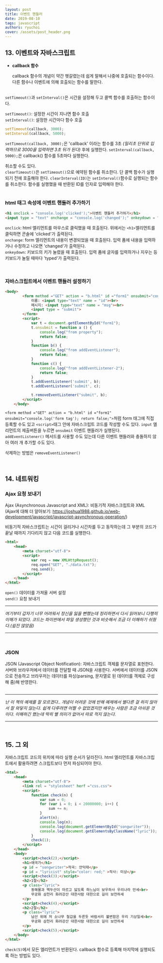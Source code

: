 ```yaml
---
layout: post
title: 이벤트 핸들러
date: 2019-08-10
tags: javascript
authors: ryuchoi
cover: /assets/post_header.png
---
```



## 13. 이벤트와 자바스크립트
* **callback 함수**

    callback 함수의 개념이 약간 헷갈렸는데 쉽게 말해서 나중에 호출되는 함수이다. 다른 함수나 이벤트에 의해 호출되는 함수를 말한다.<br><br>

`setTimeout()`과 `setInterval()`은 시간을 설정해 두고 콜백 함수를 호출하는 함수이다.

`setTimeout()`: 설정한 시간이 지나면 함수 호출<br>
`setInterval()`: 설정한 시간마다 함수 호출

```javascript
setTimeout(callback, 3000);
setInterval(callback, 5000);
```
`setTimeout(callback, 3000);`은 'callback' 이라는 함수를 3초 _(밀리초 단위로 입력하므로 3000을 입력하면 3초 뒤가 된다)_ 후에 실행한다. `setInterval(callback, 5000);`은 callback() 함수를 5초마다 실행한다.


취소할 수도 있다.<br>
`clearTimeout()`은 `setTimeout()`으로 예약된 함수를 취소한다. 단 콜백 함수가 실행되기 전에 호출해야 한다. 
`clearInterval(ID)`는 `setInterval()`함수로 실행되는 함수를 취소한다. 함수를 실행했을 때 반환된 ID를 인자로 입력해야 한다.
<br><br>

### **html 태그 속성에 이벤트 핸들러 추가하기**

```html
<h1 onclick = "console.log('clicked');">이벤트 핸들러 추가하기</h1>
<input type = "text" onchange = "console.log('changed');" onkeydown = "console.log('typed');">
```

`onclick`: html 엘리먼트를 마우스로 클릭했을 때 호출된다. 위에서는 `<h1>`엘리먼트를 클릭하면 콘솔에 'clicked'가 출력된다.<br>
`onchange`: form 엘리먼트의 내용이 변경되었을 때 호출된다. 입력 폼에 내용을 입력하거나 수정하고 나오면 'changed'가 출력된다. <br>
`onkeydown`: 키보드의 키가 눌렸을 때 호출된다. 입력 폼에 글자를 입력하거나 지우는 등 키보드가 눌릴 때마다 'typed'가 출력된다.

<br>

### **자바스크립트에서 이벤트 핸들러 설정하기**

```html
<body>
        <form method ="GET" action = "b.html" id ="form1" onsubmit="console.log('form tag'); return false;">
            이름: <input type="text" name = "id"><br>
            메시지: <input type="text" name = "msg"><br>
            <input type = "submit">
        </form>
        <script>
            var t = document.getElementById("form1");
            t.onsubmit = function a () {
                console.log("from property");
                return false;
            }
            function b() {
                console.log("from addEventListener");
                return false;
            }
            function c() {
                console.log("from addEventListener-2");
                return false;
            }
            t.addEventListener('submit', b);
            t.addEventListener('submit', c);

            t.removeEventListener("submit", b);
        </script>
    </body>
```

`<form method ="GET" action = "b.html" id ="form1" onsubmit="console.log('form tag'); return false;">`처럼 form 태그에 직접 등록할 수도 있고 `<script>`태그 안에 자바스크립트 코드를 작성할 수도 있다. `input` 엘리먼트의 제출버튼을 누르면 `onsubmit` 이벤트 핸들러가 실행된다. `addEventListener()` 메서드를 사용할 수도 있는데 다른 이벤트 핸들러와 충돌하지 않아 여러 개 추가할 수도 있다.

삭제하는 방법은 `removeEventListener()`

<br>

## 14. 네트워킹
### **Ajax 요청 보내기**

Ajax (Asynchronous Javascript and XML):
비동기적 자바스크립트와 XML<br>
(Ajax에 대해 더 알아보기: https://joshua1988.github.io/web-development/javascript/javascript-asynchronous-operation/)<br>

비동기적 자바스크립트는 시간이 걸리거나 시간차를 두고 동작하는데 그 부분의 코드가 끝날 때까지 기다리지 않고 다음 코드를 실행한다. 


```html
<html>
    <head>
        <meta charset="utf-8">
        <script>
            var req = new XMLHttpRequest();
            req.open("GET", "./data.txt");
            req.send();
        </script>
    </head>
</html>
```

`open()` 데이터를 가져올 서버 설정<br>
`send()` 요청 보내기

___
*여기부터 갑자기 너무 어려워서 정신을 잃을 뻔했는데 정리하면서 다시 읽어보니 다행히 이해가 되었다. 코드는 파이썬에서 파일 생성했던 것과 비슷해서 조금 더 이해하기 쉬웠다.(쉽진 않았음)*
___


<br>

### **JSON**
JSON (Javascript Object Notification): 자바스크립트 객체를 문자열로 표현한다.
서버와 브라우저에서 데이터를 전달할 때 JSON을 사용한다.
서버에서 데이터를 JSON으로 전송하고 브라우저는 데이터를 파싱(parsing, 문자열로 된 데이터를 객체로 구성해 줌)해 반영한다.
<br>
<br>
___
 *난 이 책의 예제를 잘 모르겠다.. 개념이 어려운 것에 반해 예제에서 별다른 걸 하지 않아서 잘 와닿지 않는다. 쉽게 다루려면 어쩔 수 없었겠지만 배우는 사람은 조금 아쉬운 것이다. 이해하긴 했는데 딱히 별 의미가 없어서 따로 적지 않는다.*
 ___

<br>

## 15. 그 외

자바스크립트 코드의 위치에 따라 실행 순서가 달라진다. html 엘리먼트를 자바스크립트에서 활용하려면 스크립트보다 먼저 파싱되어야 한다.

```html
<html>
    <head>
        <meta charset="utf-8">
        <link rel = "stylesheet" herf ="css.css">
        <script>
            function check(n) {
                var sum = 0;
                for (var i = 0; i < 20000000; i++) {
                    sum += n;
                }
                alert(n);
                console.log(n);
                console.log(document.getElementById("songwriter"));
                console.log(document.getElementsByClassName("lyric"));
            }
            check(1);
        </script>
    </head>
    <body>
        <script>check(2);</script>
        <h1>애국가</h1>
        <p id = "songwriter">작곡: 안익태</p>
        <p id = "lyricist" style="color: red;" >작사: 미상</p>
        <script>check(3);</script>
        <h2>1절</h2>
        <p class="lyric">
            동해물과 백두산이 마르고 닳도록 하느님이 보우하사 우리나라 만세<br>
            무궁화 삼천리 화려강산 대한사람 대한으로 길이 보전하세
        </p>
        <script>check(4);</script>
        <h2>2절</h2>
        <p class="lyric">
            남산 위에 저 소나무 철갑을 두른듯 바람서리 불변함은 우리 기상일세<br>
            무궁화 삼천리 화려강산 대한사람 대한으로 길이 보전하세
        </p>
        <script>check(5);</script>
    </body>
</html>
```

`check(5)`에서 모든 엘리먼트가 반환된다. callback 함수로 등록해 마지막에 실행되도록 하는 방법도 있다.